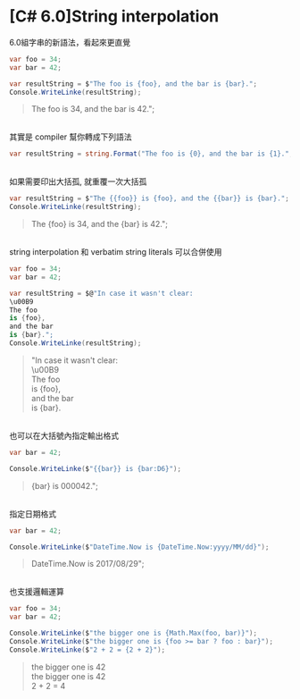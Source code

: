 # [C# 6.0]String interpolation

6.0組字串的新語法，看起來更直覺

```csharp
var foo = 34;
var bar = 42;

var resultString = $"The foo is {foo}, and the bar is {bar}.";
Console.WriteLinke(resultString);
```
>The foo is 34, and the bar is 42.";

<br/>其實是 compiler 幫你轉成下列語法
```csharp
var resultString = string.Format("The foo is {0}, and the bar is {1}.", new object [] { foo, bar });
```

<br/>如果需要印出大括孤, 就重覆一次大括孤
```csharp
var resultString = $"The {{foo}} is {foo}, and the {{bar}} is {bar}.";
Console.WriteLinke(resultString);
```
>The {foo} is 34, and the {bar} is 42.";


<br/>string interpolation 和 verbatim string literals 可以合併使用
```csharp
var foo = 34;
var bar = 42;

var resultString = $@"In case it wasn't clear:
\u00B9
The foo
is {foo},
and the bar
is {bar}.";
Console.WriteLinke(resultString);
```
>"In case it wasn't clear:
<br/>\u00B9
<br/>The foo
<br/>is {foo},
<br/>and the bar
<br/>is {bar}.

<br/>也可以在大括號內指定輸出格式
```csharp
var bar = 42;

Console.WriteLinke($"{{bar}} is {bar:D6}");
```
>{bar} is 000042.";

<br/>指定日期格式
```csharp
var bar = 42;

Console.WriteLinke($"DateTime.Now is {DateTime.Now:yyyy/MM/dd}");
```
>DateTime.Now is 2017/08/29";

<br/>也支援邏輯運算
```csharp
var foo = 34;
var bar = 42;

Console.WriteLinke($"the bigger one is {Math.Max(foo, bar)}");
Console.WriteLinke($"the bigger one is {foo >= bar ? foo : bar}");
Console.WriteLinke($"2 + 2 = {2 + 2}");
```
>the bigger one is 42
<br/>the bigger one is 42
<br/>2 + 2 = 4